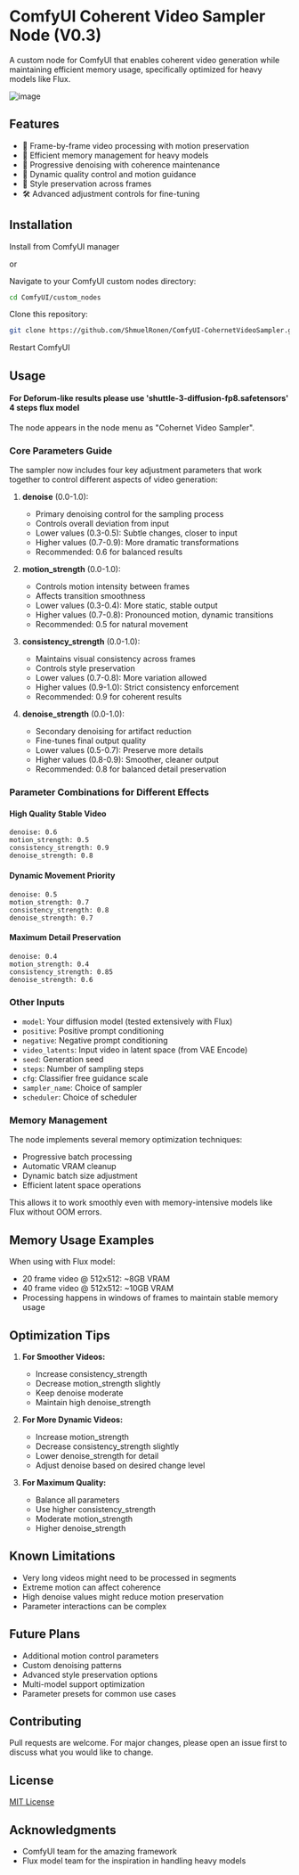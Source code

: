 # ComfyUI Coherent Video Sampler Node (V0.3)

A custom node for ComfyUI that enables coherent video generation while maintaining efficient memory usage, specifically optimized for heavy models like Flux.

![image](https://github.com/user-attachments/assets/a690a69b-675c-4658-a1be-761017b0fabb)

## Features

- 🎥 Frame-by-frame video processing with motion preservation
- 🧠 Efficient memory management for heavy models
- 🔄 Progressive denoising with coherence maintenance
- 💫 Dynamic quality control and motion guidance
- 🎨 Style preservation across frames
- 🛠️ Advanced adjustment controls for fine-tuning

## Installation

Install from ComfyUI manager

or

Navigate to your ComfyUI custom nodes directory:
```bash
cd ComfyUI/custom_nodes
```

Clone this repository:
```bash
git clone https://github.com/ShmuelRonen/ComfyUI-CohernetVideoSampler.git
```

Restart ComfyUI

## Usage

#### For Deforum-like results please use 'shuttle-3-diffusion-fp8.safetensors' 4 steps flux model

The node appears in the node menu as "Cohernet Video Sampler". 

### Core Parameters Guide

The sampler now includes four key adjustment parameters that work together to control different aspects of video generation:

1. **denoise** (0.0-1.0):
   - Primary denoising control for the sampling process
   - Controls overall deviation from input
   - Lower values (0.3-0.5): Subtle changes, closer to input
   - Higher values (0.7-0.9): More dramatic transformations
   - Recommended: 0.6 for balanced results

2. **motion_strength** (0.0-1.0):
   - Controls motion intensity between frames
   - Affects transition smoothness
   - Lower values (0.3-0.4): More static, stable output
   - Higher values (0.7-0.8): Pronounced motion, dynamic transitions
   - Recommended: 0.5 for natural movement

3. **consistency_strength** (0.0-1.0):
   - Maintains visual consistency across frames
   - Controls style preservation
   - Lower values (0.7-0.8): More variation allowed
   - Higher values (0.9-1.0): Strict consistency enforcement
   - Recommended: 0.9 for coherent results

4. **denoise_strength** (0.0-1.0):
   - Secondary denoising for artifact reduction
   - Fine-tunes final output quality
   - Lower values (0.5-0.7): Preserve more details
   - Higher values (0.8-0.9): Smoother, cleaner output
   - Recommended: 0.8 for balanced detail preservation

### Parameter Combinations for Different Effects

#### High Quality Stable Video
```
denoise: 0.6
motion_strength: 0.5
consistency_strength: 0.9
denoise_strength: 0.8
```

#### Dynamic Movement Priority
```
denoise: 0.5
motion_strength: 0.7
consistency_strength: 0.8
denoise_strength: 0.7
```

#### Maximum Detail Preservation
```
denoise: 0.4
motion_strength: 0.4
consistency_strength: 0.85
denoise_strength: 0.6
```

### Other Inputs
- `model`: Your diffusion model (tested extensively with Flux)
- `positive`: Positive prompt conditioning
- `negative`: Negative prompt conditioning
- `video_latents`: Input video in latent space (from VAE Encode)
- `seed`: Generation seed
- `steps`: Number of sampling steps
- `cfg`: Classifier free guidance scale
- `sampler_name`: Choice of sampler
- `scheduler`: Choice of scheduler

### Memory Management
The node implements several memory optimization techniques:
- Progressive batch processing
- Automatic VRAM cleanup
- Dynamic batch size adjustment
- Efficient latent space operations

This allows it to work smoothly even with memory-intensive models like Flux without OOM errors.

## Memory Usage Examples

When using with Flux model:
- 20 frame video @ 512x512: ~8GB VRAM
- 40 frame video @ 512x512: ~10GB VRAM
- Processing happens in windows of frames to maintain stable memory usage

## Optimization Tips

1. **For Smoother Videos:**
   - Increase consistency_strength
   - Decrease motion_strength slightly
   - Keep denoise moderate
   - Maintain high denoise_strength

2. **For More Dynamic Videos:**
   - Increase motion_strength
   - Decrease consistency_strength slightly
   - Lower denoise_strength for detail
   - Adjust denoise based on desired change level

3. **For Maximum Quality:**
   - Balance all parameters
   - Use higher consistency_strength
   - Moderate motion_strength
   - Higher denoise_strength

## Known Limitations

- Very long videos might need to be processed in segments
- Extreme motion can affect coherence
- High denoise values might reduce motion preservation
- Parameter interactions can be complex

## Future Plans

- Additional motion control parameters
- Custom denoising patterns
- Advanced style preservation options
- Multi-model support optimization
- Parameter presets for common use cases

## Contributing

Pull requests are welcome. For major changes, please open an issue first to discuss what you would like to change.

## License

[MIT License](LICENSE)

## Acknowledgments

- ComfyUI team for the amazing framework
- Flux model team for the inspiration in handling heavy models
